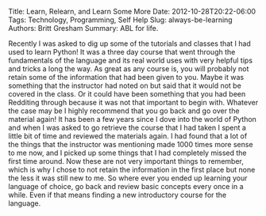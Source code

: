 Title: Learn, Relearn, and Learn Some More
Date: 2012-10-28T20:22-06:00
Tags: Technology, Programming, Self Help
Slug: always-be-learning
Authors: Britt Gresham
Summary: ABL for life.

Recently I was asked to dig up some of the tutorials and classes that I had
used to learn Python! It was a three day course that went through
the fundamentals of the language and its real world uses with very helpful tips
and tricks a long the way. As great as any course is, you will probably not
retain some of the information that had been given to you. Maybe it was
something that the instructor had noted on but said that it would not be
covered in the class. Or it could have been something that you had been
Redditing through because it was not that important to begin with. Whatever the
case may be I highly recommend that you go back and go over the material again!
It has been a few years since I dove into the world of Python and when I was
asked to go retrieve the course that I had taken I spent a little bit of time
and reviewed the materials again. I had found that a lot of the things that the
instructor was mentioning made 1000 times more sense to me now, and I picked up
some things that I had completely missed the first time around. Now these are
not very important things to remember, which is why I chose to not retain the
information in the first place but none the less it was still new to me. So
where ever you ended up learning your language of choice, go back and review
basic concepts every once in a while. Even if that means finding a new
introductory course for the language.
